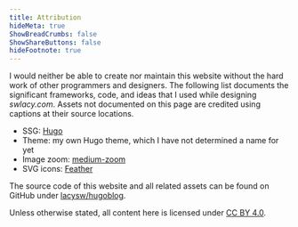 ```yaml
---
title: Attribution
hideMeta: true
ShowBreadCrumbs: false
ShowShareButtons: false
hideFootnote: true
---
```


I would neither be able to create nor maintain this website without the hard work of other programmers and designers. The following list documents the significant frameworks, code, and ideas that I used while designing *swlacy.com*. Assets not documented on this page are credited using captions at their source locations.

 - SSG: [Hugo](https://gohugo.io)
 - Theme: my own Hugo theme, which I have not determined a name for yet
 - Image zoom: [medium-zoom](https://github.com/francoischalifour/medium-zoom)
 - SVG icons: [Feather](https://feathericons.com/)

The source code of this website and all related assets can be found on GitHub under [lacysw/hugoblog](https://github.com/lacysw/hugoblog).

Unless otherwise stated, all content here is licensed under [CC BY 4.0](https://creativecommons.org/licenses/by/4.0).